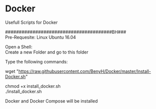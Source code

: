 # Docker
Usefull Scripts for Docker


#######################################BH###<br>
Pre-Requesite: Linux Ubuntu 16.04

Open a Shell:<br>
Create a new Folder and go to this folder

Type the following commands:

wget "https://raw.githubusercontent.com/BenyH/Docker/master/Install-Docker.sh"

chmod +x install_docker.sh<br>
./install_docker.sh<br>

Docker and Docker Compose will be installed 
